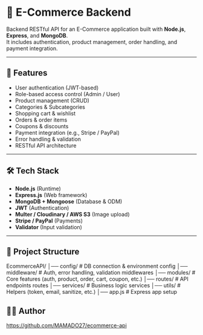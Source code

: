 # 🛒 E-Commerce Backend

Backend RESTful API for an E-Commerce application built with **Node.js**, **Express**, and **MongoDB**.  
It includes authentication, product management, order handling, and payment integration.

---

## 🚀 Features

- User authentication (JWT-based)
- Role-based access control (Admin / User)
- Product management (CRUD)
- Categories & Subcategories
- Shopping cart & wishlist
- Orders & order items
- Coupons & discounts
- Payment integration (e.g., Stripe / PayPal)
- Error handling & validation
- RESTful API architecture

---

## 🛠️ Tech Stack

- **Node.js** (Runtime)
- **Express.js** (Web framework)
- **MongoDB + Mongoose** (Database & ODM)
- **JWT** (Authentication)
- **Multer / Cloudinary / AWS S3** (Image upload)
- **Stripe / PayPal** (Payments)
- **Validator** (Input validation)

---

## 📂 Project Structure
EcommerceAPI/
│── config/ # DB connection & environment config
│── middleware/ # Auth, error handling, validation middlewares
│── modules/ # Core features (auth, product, order, cart, coupon, etc.)
│── routes/ # API endpoints routes
│── services/ # Business logic services
│── utils/ # Helpers (token, email, sanitize, etc.)
│── app.js # Express app setup

## 👨‍💻 Author
https://github.com/MAMADO27/ecommerce-api
